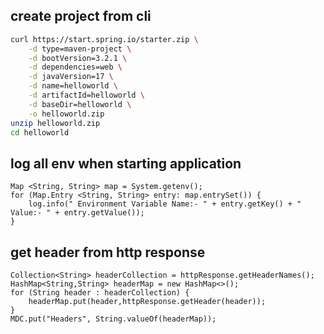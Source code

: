 ## create project from cli 

```bash
curl https://start.spring.io/starter.zip \
    -d type=maven-project \
    -d bootVersion=3.2.1 \
    -d dependencies=web \
    -d javaVersion=17 \
    -d name=helloworld \
    -d artifactId=helloworld \
    -d baseDir=helloworld \
    -o helloworld.zip
unzip helloworld.zip
cd helloworld

```


## log all env when starting application 

```
Map <String, String> map = System.getenv();
for (Map.Entry <String, String> entry: map.entrySet()) {
    log.info(" Environment Variable Name:- " + entry.getKey() + " Value:- " + entry.getValue());
}
```


## get header from http response 

```
Collection<String> headerCollection = httpResponse.getHeaderNames();
HashMap<String,String> headerMap = new HashMap<>();
for (String header : headerCollection) {
    headerMap.put(header,httpResponse.getHeader(header));
}
MDC.put("Headers", String.valueOf(headerMap));
```
